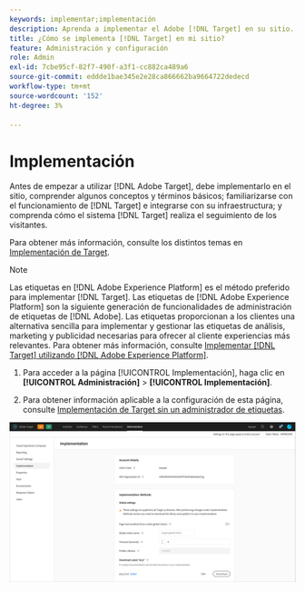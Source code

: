 ```yaml
---
keywords: implementar;implementación
description: Aprenda a implementar el Adobe [!DNL Target] en su sitio. Establezca la configuración global, el método de implementación (SDK web de AEP o at.js) y mucho más.
title: ¿Cómo se implementa [!DNL Target] en mi sitio?
feature: Administración y configuración
role: Admin
exl-id: 7cbe95cf-82f7-490f-a3f1-cc882ca489a6
source-git-commit: eddde1bae345e2e28ca866662ba9664722dedecd
workflow-type: tm+mt
source-wordcount: '152'
ht-degree: 3%

---
```


# Implementación

Antes de empezar a utilizar [!DNL Adobe Target], debe implementarlo en el sitio, comprender algunos conceptos y términos básicos; familiarizarse con el funcionamiento de [!DNL Target] e integrarse con su infraestructura; y comprenda cómo el sistema [!DNL Target] realiza el seguimiento de los visitantes.

Para obtener más información, consulte los distintos temas en [Implementación de Target](/help/c-implementing-target/implementing-target.md).

>[!NOTE]
>
>Las etiquetas en [!DNL Adobe Experience Platform] es el método preferido para implementar [!DNL Target]. Las etiquetas de [!DNL Adobe Experience Platform] son la siguiente generación de funcionalidades de administración de etiquetas de [!DNL Adobe]. Las etiquetas proporcionan a los clientes una alternativa sencilla para implementar y gestionar las etiquetas de análisis, marketing y publicidad necesarias para ofrecer al cliente experiencias más relevantes. Para obtener más información, consulte [Implementar [!DNL Target] utilizando [!DNL Adobe Experience Platform]](/help/c-implementing-target/c-implementing-target-for-client-side-web/how-to-deployatjs/cmp-implementing-target-using-adobe-launch.md).

1. Para acceder a la página [!UICONTROL Implementación], haga clic en **[!UICONTROL Administración]** > **[!UICONTROL Implementación]**.

1. Para obtener información aplicable a la configuración de esta página, consulte [Implementación de Target sin un administrador de etiquetas](/help/c-implementing-target/c-implementing-target-for-client-side-web/how-to-deployatjs/implementing-target-without-a-tag-manager.md).

![Página de implementación](/help/administrating-target/assets/implementation.png)
